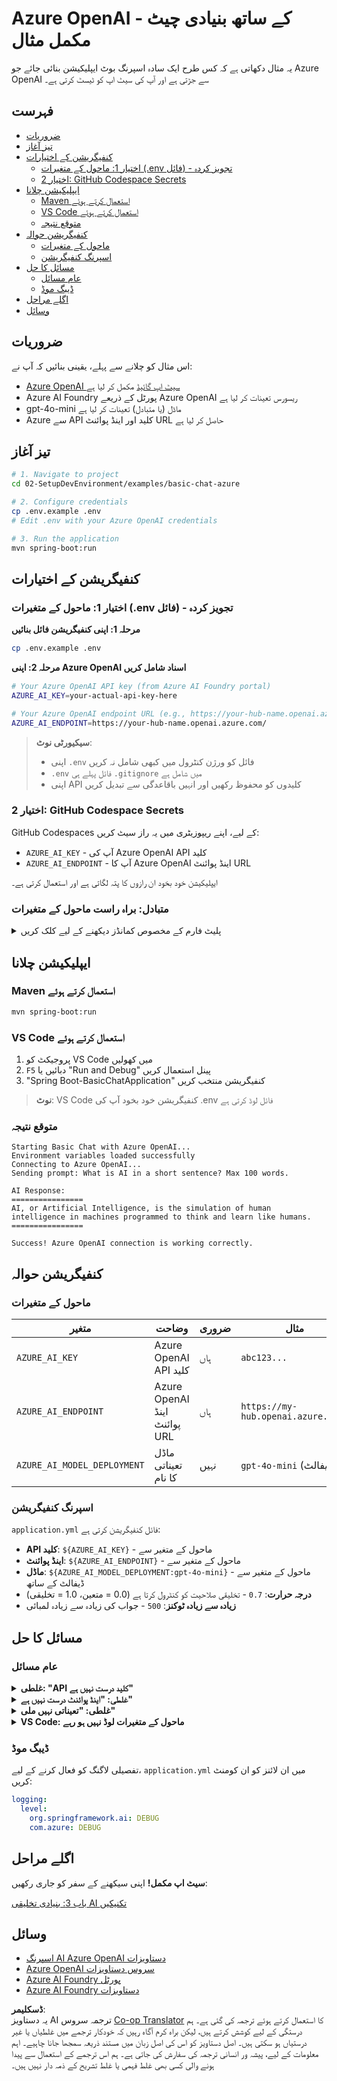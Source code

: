 <!--
CO_OP_TRANSLATOR_METADATA:
{
  "original_hash": "efd82efe50711d7e257eb943151d682c",
  "translation_date": "2025-07-27T13:34:46+00:00",
  "source_file": "02-SetupDevEnvironment/examples/basic-chat-azure/README.md",
  "language_code": "ur"
}
-->
# Azure OpenAI کے ساتھ بنیادی چیٹ - مکمل مثال

یہ مثال دکھاتی ہے کہ کس طرح ایک سادہ اسپرنگ بوٹ ایپلیکیشن بنائی جائے جو Azure OpenAI سے جڑتی ہے اور آپ کی سیٹ اپ کو ٹیسٹ کرتی ہے۔

## فہرست

- [ضروریات](../../../../../02-SetupDevEnvironment/examples/basic-chat-azure)
- [تیز آغاز](../../../../../02-SetupDevEnvironment/examples/basic-chat-azure)
- [کنفیگریشن کے اختیارات](../../../../../02-SetupDevEnvironment/examples/basic-chat-azure)
  - [اختیار 1: ماحول کے متغیرات (.env فائل) - تجویز کردہ](../../../../../02-SetupDevEnvironment/examples/basic-chat-azure)
  - [اختیار 2: GitHub Codespace Secrets](../../../../../02-SetupDevEnvironment/examples/basic-chat-azure)
- [ایپلیکیشن چلانا](../../../../../02-SetupDevEnvironment/examples/basic-chat-azure)
  - [Maven استعمال کرتے ہوئے](../../../../../02-SetupDevEnvironment/examples/basic-chat-azure)
  - [VS Code استعمال کرتے ہوئے](../../../../../02-SetupDevEnvironment/examples/basic-chat-azure)
  - [متوقع نتیجہ](../../../../../02-SetupDevEnvironment/examples/basic-chat-azure)
- [کنفیگریشن حوالہ](../../../../../02-SetupDevEnvironment/examples/basic-chat-azure)
  - [ماحول کے متغیرات](../../../../../02-SetupDevEnvironment/examples/basic-chat-azure)
  - [اسپرنگ کنفیگریشن](../../../../../02-SetupDevEnvironment/examples/basic-chat-azure)
- [مسائل کا حل](../../../../../02-SetupDevEnvironment/examples/basic-chat-azure)
  - [عام مسائل](../../../../../02-SetupDevEnvironment/examples/basic-chat-azure)
  - [ڈیبگ موڈ](../../../../../02-SetupDevEnvironment/examples/basic-chat-azure)
- [اگلے مراحل](../../../../../02-SetupDevEnvironment/examples/basic-chat-azure)
- [وسائل](../../../../../02-SetupDevEnvironment/examples/basic-chat-azure)

## ضروریات

اس مثال کو چلانے سے پہلے، یقینی بنائیں کہ آپ نے:

- [Azure OpenAI سیٹ اپ گائیڈ](../../getting-started-azure-openai.md) مکمل کر لیا ہے  
- Azure AI Foundry پورٹل کے ذریعے Azure OpenAI ریسورس تعینات کر لیا ہے  
- gpt-4o-mini ماڈل (یا متبادل) تعینات کر لیا ہے  
- Azure سے API کلید اور اینڈ پوائنٹ URL حاصل کر لیا ہے  

## تیز آغاز

```bash
# 1. Navigate to project
cd 02-SetupDevEnvironment/examples/basic-chat-azure

# 2. Configure credentials
cp .env.example .env
# Edit .env with your Azure OpenAI credentials

# 3. Run the application
mvn spring-boot:run
```

## کنفیگریشن کے اختیارات

### اختیار 1: ماحول کے متغیرات (.env فائل) - تجویز کردہ

**مرحلہ 1: اپنی کنفیگریشن فائل بنائیں**
```bash
cp .env.example .env
```

**مرحلہ 2: اپنی Azure OpenAI اسناد شامل کریں**
```bash
# Your Azure OpenAI API key (from Azure AI Foundry portal)
AZURE_AI_KEY=your-actual-api-key-here

# Your Azure OpenAI endpoint URL (e.g., https://your-hub-name.openai.azure.com/)
AZURE_AI_ENDPOINT=https://your-hub-name.openai.azure.com/
```

> **سیکیورٹی نوٹ**: 
> - اپنی `.env` فائل کو ورژن کنٹرول میں کبھی شامل نہ کریں
> - `.env` فائل پہلے ہی `.gitignore` میں شامل ہے
> - اپنی API کلیدوں کو محفوظ رکھیں اور انہیں باقاعدگی سے تبدیل کریں

### اختیار 2: GitHub Codespace Secrets

GitHub Codespaces کے لیے، اپنے ریپوزیٹری میں یہ راز سیٹ کریں:
- `AZURE_AI_KEY` - آپ کی Azure OpenAI API کلید
- `AZURE_AI_ENDPOINT` - آپ کا Azure OpenAI اینڈ پوائنٹ URL

ایپلیکیشن خود بخود ان رازوں کا پتہ لگاتی ہے اور استعمال کرتی ہے۔

### متبادل: براہ راست ماحول کے متغیرات

<details>
<summary>پلیٹ فارم کے مخصوص کمانڈز دیکھنے کے لیے کلک کریں</summary>

**Linux/macOS (bash/zsh):**
```bash
export AZURE_AI_KEY=your-actual-api-key-here
export AZURE_AI_ENDPOINT=https://your-hub-name.openai.azure.com/
```

**Windows (Command Prompt):**
```cmd
set AZURE_AI_KEY=your-actual-api-key-here
set AZURE_AI_ENDPOINT=https://your-hub-name.openai.azure.com/
```

**Windows (PowerShell):**
```powershell
$env:AZURE_AI_KEY="your-actual-api-key-here"
$env:AZURE_AI_ENDPOINT="https://your-hub-name.openai.azure.com/"
```
</details>

## ایپلیکیشن چلانا

### Maven استعمال کرتے ہوئے

```bash
mvn spring-boot:run
```

### VS Code استعمال کرتے ہوئے

1. پروجیکٹ کو VS Code میں کھولیں
2. `F5` دبائیں یا "Run and Debug" پینل استعمال کریں
3. "Spring Boot-BasicChatApplication" کنفیگریشن منتخب کریں

> **نوٹ**: VS Code کنفیگریشن خود بخود آپ کی .env فائل لوڈ کرتی ہے

### متوقع نتیجہ

```
Starting Basic Chat with Azure OpenAI...
Environment variables loaded successfully
Connecting to Azure OpenAI...
Sending prompt: What is AI in a short sentence? Max 100 words.

AI Response:
================
AI, or Artificial Intelligence, is the simulation of human intelligence in machines programmed to think and learn like humans.
================

Success! Azure OpenAI connection is working correctly.
```

## کنفیگریشن حوالہ

### ماحول کے متغیرات

| متغیر | وضاحت | ضروری | مثال |
|-------|-------|-------|-------|
| `AZURE_AI_KEY` | Azure OpenAI API کلید | ہاں | `abc123...` |
| `AZURE_AI_ENDPOINT` | Azure OpenAI اینڈ پوائنٹ URL | ہاں | `https://my-hub.openai.azure.com/` |
| `AZURE_AI_MODEL_DEPLOYMENT` | ماڈل تعیناتی کا نام | نہیں | `gpt-4o-mini` (ڈیفالٹ) |

### اسپرنگ کنفیگریشن

`application.yml` فائل کنفیگریشن کرتی ہے:
- **API کلید**: `${AZURE_AI_KEY}` - ماحول کے متغیر سے
- **اینڈ پوائنٹ**: `${AZURE_AI_ENDPOINT}` - ماحول کے متغیر سے  
- **ماڈل**: `${AZURE_AI_MODEL_DEPLOYMENT:gpt-4o-mini}` - ماحول کے متغیر سے ڈیفالٹ کے ساتھ
- **درجہ حرارت**: `0.7` - تخلیقی صلاحیت کو کنٹرول کرتا ہے (0.0 = متعین، 1.0 = تخلیقی)
- **زیادہ سے زیادہ ٹوکنز**: `500` - جواب کی زیادہ سے زیادہ لمبائی

## مسائل کا حل

### عام مسائل

<details>
<summary><strong>غلطی: "API کلید درست نہیں ہے"</strong></summary>

- چیک کریں کہ آپ کی `AZURE_AI_KEY` صحیح طور پر `.env` فائل میں سیٹ کی گئی ہے
- تصدیق کریں کہ API کلید Azure AI Foundry پورٹل سے بالکل کاپی کی گئی ہے
- کلید کے ارد گرد اضافی اسپیس یا کوٹس نہ ہوں
</details>

<details>
<summary><strong>غلطی: "اینڈ پوائنٹ درست نہیں ہے"</strong></summary>

- یقینی بنائیں کہ آپ کا `AZURE_AI_ENDPOINT` مکمل URL شامل کرتا ہے (مثال: `https://your-hub-name.openai.azure.com/`)
- ٹریلنگ سلیش کی مطابقت چیک کریں
- تصدیق کریں کہ اینڈ پوائنٹ آپ کے Azure تعیناتی کے علاقے سے میل کھاتا ہے
</details>

<details>
<summary><strong>غلطی: "تعیناتی نہیں ملی"</strong></summary>

- تصدیق کریں کہ آپ کا ماڈل تعیناتی کا نام بالکل Azure میں تعینات کردہ نام سے میل کھاتا ہے
- چیک کریں کہ ماڈل کامیابی سے تعینات اور فعال ہے
- ڈیفالٹ تعیناتی نام استعمال کرنے کی کوشش کریں: `gpt-4o-mini`
</details>

<details>
<summary><strong>VS Code: ماحول کے متغیرات لوڈ نہیں ہو رہے</strong></summary>

- یقینی بنائیں کہ آپ کی `.env` فائل پروجیکٹ روٹ ڈائریکٹری میں ہے (اسی سطح پر جیسے `pom.xml`)
- VS Code کے انٹیگریٹڈ ٹرمینل میں `mvn spring-boot:run` چلانے کی کوشش کریں
- چیک کریں کہ VS Code جاوا ایکسٹینشن صحیح طور پر انسٹال ہے
- تصدیق کریں کہ لانچ کنفیگریشن میں `"envFile": "${workspaceFolder}/.env"` شامل ہے
</details>

### ڈیبگ موڈ

تفصیلی لاگنگ کو فعال کرنے کے لیے، `application.yml` میں ان لائنز کو ان کومنٹ کریں:

```yaml
logging:
  level:
    org.springframework.ai: DEBUG
    com.azure: DEBUG
```

## اگلے مراحل

**سیٹ اپ مکمل!** اپنی سیکھنے کے سفر کو جاری رکھیں:

[باب 3: بنیادی تخلیقی AI تکنیکیں](../../../03-CoreGenerativeAITechniques/README.md)

## وسائل

- [اسپرنگ AI Azure OpenAI دستاویزات](https://docs.spring.io/spring-ai/reference/api/clients/azure-openai-chat.html)
- [Azure OpenAI سروس دستاویزات](https://learn.microsoft.com/azure/ai-services/openai/)
- [Azure AI Foundry پورٹل](https://ai.azure.com/)
- [Azure AI Foundry دستاویزات](https://learn.microsoft.com/azure/ai-foundry/how-to/create-projects?tabs=ai-foundry&pivots=hub-project)

**ڈسکلیمر**:  
یہ دستاویز AI ترجمہ سروس [Co-op Translator](https://github.com/Azure/co-op-translator) کا استعمال کرتے ہوئے ترجمہ کی گئی ہے۔ ہم درستگی کے لیے کوشش کرتے ہیں، لیکن براہ کرم آگاہ رہیں کہ خودکار ترجمے میں غلطیاں یا غیر درستیاں ہو سکتی ہیں۔ اصل دستاویز کو اس کی اصل زبان میں مستند ذریعہ سمجھا جانا چاہیے۔ اہم معلومات کے لیے، پیشہ ور انسانی ترجمہ کی سفارش کی جاتی ہے۔ ہم اس ترجمے کے استعمال سے پیدا ہونے والی کسی بھی غلط فہمی یا غلط تشریح کے ذمہ دار نہیں ہیں۔